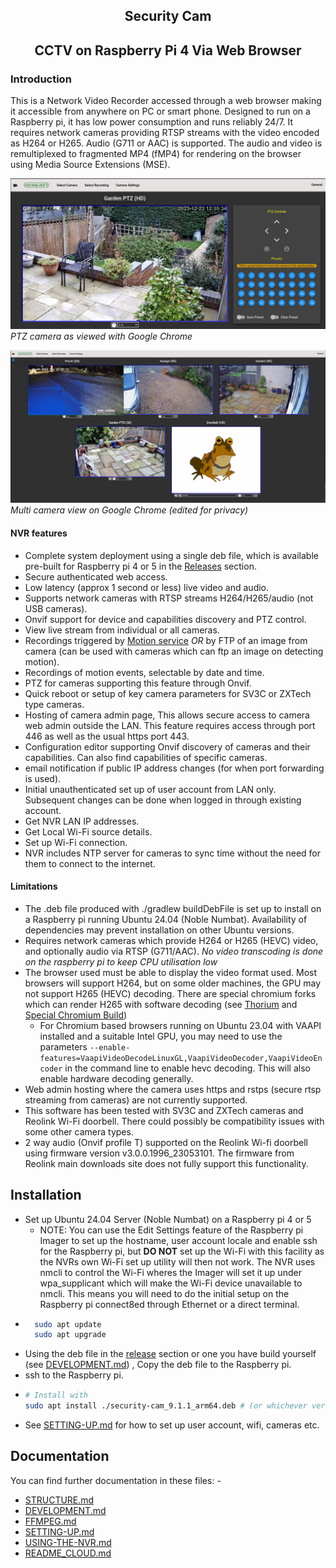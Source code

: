 <h2 style="text-align: center">Security Cam</h2>
<h2 id="h2" style="text-align: center">CCTV on Raspberry Pi 4 Via Web Browser</h2>

### Introduction
This is a Network Video Recorder accessed through a web browser making it accessible from anywhere on PC or smart phone. 
Designed to run on a Raspberry pi, it has low power consumption and runs reliably 24/7.
It requires network cameras providing RTSP streams with the video encoded as H264 or H265. Audio (G711 or AAC) is supported. 
The audio and video is remultiplexed to fragmented MP4 (fMP4) for rendering on the browser using Media Source Extensions (MSE).

![ptz camera](README.images/ptz.png)
*PTZ camera as viewed with Google Chrome*


![multi cam](README.images/multi-cam.png)
*Multi camera view on Google Chrome (edited for privacy)*

#### NVR features
* Complete system deployment using a single deb file, which is available pre-built for Raspberry pi 4 or 5 in the <a href="https://github.com/richard-austin/security-cam/releases">Releases</a> section.
* Secure authenticated web access.
* Low latency (approx 1 second or less) live video and audio.
* Supports network cameras with RTSP streams H264/H265/audio (not USB cameras).
* Onvif support for device and capabilities discovery and PTZ control.
* View live stream from individual or all cameras.
* Recordings triggered by <a href="https://github.com/Motion-Project/motion">Motion service</a>
*OR* by FTP of an image from camera (can be used with cameras which can ftp an image on detecting motion). 
* Recordings of motion events, selectable by date and time.
* PTZ for cameras supporting this feature through Onvif.
* Quick reboot or setup of key camera parameters for SV3C or ZXTech type cameras.
* Hosting of camera admin page, This allows secure access to camera web admin outside the LAN.
  This feature requires access through port 446 as well as the usual https port 443.
* Configuration editor supporting Onvif discovery of cameras and their capabilities. Can also find capabilities of specific cameras.
* email notification if public IP address changes (for when port forwarding is used).
* Initial unauthenticated set up of user account from LAN only. Subsequent changes can be done when logged in through existing account.
* Get NVR LAN IP addresses.
* Get Local Wi-Fi source details.
* Set up Wi-Fi connection.
* NVR includes NTP server for cameras to sync time without the need for them to connect to the internet.

#### Limitations
* The .deb file produced with ./gradlew buildDebFile is set up to install on a Raspberry pi running Ubuntu 24.04 (Noble Numbat). 
Availability of dependencies may prevent installation on other Ubuntu versions.
* Requires network cameras which provide H264 or H265 (HEVC) video, and optionally audio via RTSP (G711/AAC). *No video transcoding
is done on the raspberry pi to keep CPU utilisation low*
* The browser used must be able to display the video format used. Most browsers will support H264, but on some
older machines, the GPU may not support H265 (HEVC) decoding. There are special chromium forks which can render H265
with software decoding (see <a href="https://thorium.rocks/">Thorium</a> and <a href="https://github.com/StaZhu/enable-chromium-hevc-hardware-decoding">Special Chromium Build</a>)
  * For Chromium based browsers running on Ubuntu 23.04 with VAAPI installed and a suitable Intel GPU, you may need to use the parameters 
  ```--enable-features=VaapiVideoDecodeLinuxGL,VaapiVideoDecoder,VaapiVideoEncoder``` 
   in the command line to enable hevc decoding.
This will also enable hardware decoding generally.
* Web admin hosting where the camera uses https and rstps (secure rtsp streaming from cameras) are not currently supported.
* This software has been tested with SV3C and ZXTech cameras and Reolink Wi-Fi doorbell.
There could possibly be compatibility issues with some other camera types.
* 2 way audio (Onvif profile T) supported on the Reolink Wi-fi doorbell using firmware version v3.0.0.1996_23053101.
The firmware from Reolink main downloads site does not fully support this functionality. 

## Installation
* Set up Ubuntu 24.04 Server (Noble Numbat) on a Raspberry pi 4 or 5
  * NOTE: You can use the Edit Settings feature of the Raspberry pi Imager to set up the hostname, user account locale and enable ssh for the 
  Raspberry pi, but **DO NOT** set up the Wi-Fi with this facility as the NVRs own Wi-Fi set up utility will then not work. The NVR uses
  nmcli to control the Wi-Fi wheres the Imager will set it up under wpa_supplicant which will make the Wi-Fi device unavailable to nmcli.
  This means you will need to do the initial setup on the Raspberry pi connect8ed through Ethernet or a direct terminal.
* ```bash
    sudo apt update
    sudo apt upgrade
    ```
* Using the deb file in the [release](https://github.com/richard-austin/security-cam/releases/tag/9.0.0) section or one you have build yourself
(see [DEVELOPMENT.md](DEVELOPMENT.md)) , Copy the deb file to the Raspberry pi.
* ssh to the Raspberry pi.
* ```bash
  # Install with
  sudo apt install ./security-cam_9.1.1_arm64.deb # (or whichever version you have built or downloaded from the release area)
  ```
* See [SETTING-UP.md](SETTING-UP.md) for how to set up user account, wifi, cameras etc.

## Documentation 
You can find further documentation in these files: -
* [STRUCTURE.md](STRUCTURE.md)
* [DEVELOPMENT.md](DEVELOPMENT.md)
* [FFMPEG.md](FFMPEG.md)
* [SETTING-UP.md](SETTING-UP.md)
* [USING-THE-NVR.md](USING-THE-NVR.md)
* [README_CLOUD.md](README_CLOUD.md)
